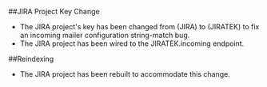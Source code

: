 ##JIRA Project Key Change
- The JIRA project's key has been changed from (JIRA) to (JIRATEK) to fix an incoming mailer configuration string-match bug.
- The JIRA project has been wired to the JIRATEK.incoming endpoint.

##Reindexing
- The JIRA project has been rebuilt to accommodate this change.

